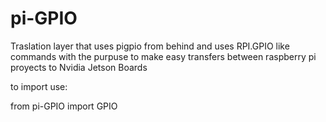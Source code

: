 # pi-GPIO
Traslation layer that uses pigpio from behind and uses RPI.GPIO like commands with the purpuse to make easy transfers between raspberry pi proyects to Nvidia Jetson Boards

to import use:

from pi-GPIO import GPIO
